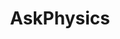 ---
title: AskPhysics
crosslinks:
- askscience
- space
- Physics
- xkcd
- explainlikeimfive
- PhilosophyofScience
- askphilosophy
- altright
- learnmath
- Serendipity
- ExplainBecauseIAmFive
- ParticlePhysics
- whatisthisthing
- WhiteRights
- chicago
- coins
- eli5
- Amd
- HFY
- gifs
---